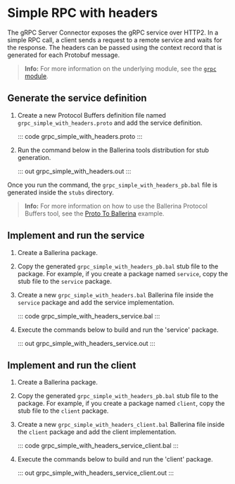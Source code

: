 # Simple RPC with headers

The gRPC Server Connector exposes the gRPC service over HTTP2.
In a simple RPC call, a client sends a request to a remote service and waits for the response.
The headers can be passed using the context record that is generated for each Protobuf message.

>**Info:** For more information on the underlying module, see the [`grpc` module](https://lib.ballerina.io/ballerina/grpc/latest/).

## Generate the service definition

1. Create a new Protocol Buffers definition file named `grpc_simple_with_headers.proto` and add the service definition.

   ::: code grpc_simple_with_headers.proto :::

2. Run the command below in the Ballerina tools distribution for stub generation.

   ::: out grpc_simple_with_headers.out :::

Once you run the command, the `grpc_simple_with_headers_pb.bal` file is generated inside the `stubs` directory.

>**Info:** For more information on how to use the Ballerina Protocol Buffers tool, see the [Proto To Ballerina](https://ballerina.io/learn/by-example/proto-to-ballerina.html) example.

## Implement and run the service

1. Create a Ballerina package.

2. Copy the generated `grpc_simple_with_headers_pb.bal` stub file to the package. For example, if you create a package named `service`, copy the stub file to the `service` package.

3. Create a new `grpc_simple_with_headers.bal` Ballerina file inside the `service` package and add the service implementation.

   ::: code grpc_simple_with_headers_service.bal :::

4. Execute the commands below to build and run the 'service' package.

   ::: out grpc_simple_with_headers_service.out :::

## Implement and run the client

1. Create a Ballerina package.

2. Copy the generated `grpc_simple_with_headers_pb.bal` stub file to the package. For example, if you create a package named `client`, copy the stub file to the `client` package.

3. Create a new `grpc_simple_with_headers_client.bal` Ballerina file inside the `client` package and add the client implementation.

   ::: code grpc_simple_with_headers_service_client.bal :::

4. Execute the commands below to build and run the 'client' package.

   ::: out grpc_simple_with_headers_service_client.out :::